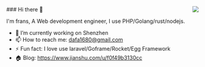 <img align="right" src="https://github-readme-stats.vercel.app/api?username=dafa168&show_icons=true&icon_color=CE1D2D&text_color=718096&bg_color=ffffff&hide_title=true" />
### Hi there 👋

I'm frans, A Web development engineer, I use PHP/Golang/rust/nodejs.

- 🔭 I’m currently working on Shenzhen 
- 📫 How to reach me: dafa1680@gmail.com 
- ⚡ Fun fact: I love use laravel/Goframe/Rocket/Egg Framework 
- 🏠 Blog:  https://www.jianshu.com/u/f0f49b3130cc 

